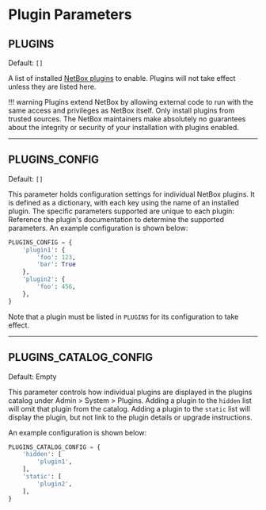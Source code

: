 # Plugin Parameters

## PLUGINS

Default: `[]`

A list of installed [NetBox plugins](../plugins/index.md) to enable. Plugins will not take effect unless they are listed here.

!!! warning
    Plugins extend NetBox by allowing external code to run with the same access and privileges as NetBox itself. Only install plugins from trusted sources. The NetBox maintainers make absolutely no guarantees about the integrity or security of your installation with plugins enabled.

---

## PLUGINS_CONFIG

Default: `[]`

This parameter holds configuration settings for individual NetBox plugins. It is defined as a dictionary, with each key using the name of an installed plugin. The specific parameters supported are unique to each plugin: Reference the plugin's documentation to determine the supported parameters. An example configuration is shown below:

```python
PLUGINS_CONFIG = {
    'plugin1': {
        'foo': 123,
        'bar': True
    },
    'plugin2': {
        'foo': 456,
    },
}
```

Note that a plugin must be listed in `PLUGINS` for its configuration to take effect.

---

## PLUGINS_CATALOG_CONFIG

Default: Empty

This parameter controls how individual plugins are displayed in the plugins catalog under Admin > System > Plugins. Adding a plugin to the `hidden` list will omit that plugin from the catalog. Adding a plugin to the `static` list will display the plugin, but not link to the plugin details or upgrade instructions.

An example configuration is shown below:

```python
PLUGINS_CATALOG_CONFIG = {
    'hidden': [
        'plugin1',
    ],
    'static': [
        'plugin2',
    ],
}
```
